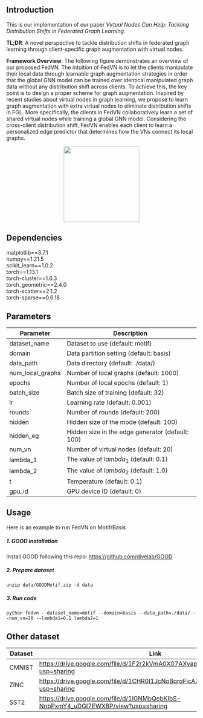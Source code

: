 ## Introduction
This is our implementation of our paper *Virtual Nodes Can Help: Tackling Distribution Shifts in Federated Graph Learning.*

**TL;DR**: A novel perspective to tackle distribution shifts in federated graph learning through client-specific graph augmentation with virtual nodes.  

**Framework Overview**:
The following figure demonstrates an overview of our proposed FedVN. 
The intuition of FedVN is to let the clients manipulate their local data through learnable graph augmentation strategies 
in order that the global GNN model can be trained over identical manipulated graph data without any distribution shift 
across clients. To achieve this, the key point is to design a proper scheme for graph augmentation. Inspired by recent
studies about virtual nodes in graph learning, we propose to learn graph augmentation with extra virtual nodes to 
eliminate distribution shifts in FGL. More specifically, the clients in FedVN collaboratively learn a set of shared 
virtual nodes while training a global GNN model. Considering the cross-client distribution shift, FedVN enables each 
client to learn a personalized edge predictor that determines how the VNs connect its local graphs.


<div align=center><img src="https://anonymous.4open.science/r/FedVN-10024/FedVN.png" height="200px"/></div>


## Dependencies


matplotlib==3.7.1  
numpy==1.21.5  
scikit_learn==1.0.2  
torch==1.13.1  
torch-cluster==1.6.3  
torch_geometric==2.4.0  
torch-scatter==2.1.2  
torch-sparse==0.6.18


## Parameters

| Parameter         |           Description                                 | 
|-------------------|-------------------------------------------------------|
| dataset_name      |   Dataset to use (default: motif)                     |
| domain            |   Data partition setting (default: basis)             |
| data_path         |   Data directory (default: ./data/)                   |
| num_local_graphs  |   Number of local graphs (default: 1000)              |
| epochs            |   Number of local epochs (default: 1)                 |
| batch_size        |   Batch size of training (default: 32)                |
| lr                |   Learning rate (default: 0.001)                      |
| rounds            |   Number of rounds (default: 200)                     |
| hidden            |   Hidden size of the mode (default: 100)              |
| hidden_eg         |   Hidden size in the edge generator (default: 100)    |
| num_vn            |   Number of virtual nodes (default: 20)               |
| lambda_1          |   The value of $lambda_1$ (default: 0.1)              |
| lambda_2          |   The value of $lambda_2$ (default: 1.0)              |
| t                 |   Temperature (default: 0.1)                          |
| gpu_id            |   GPU device ID (default: 0)                          |

## Usage

Here is an example to run FedVN on Motif/Basis

##### 1. GOOD installation  
Install GOOD following this repo: https://github.com/divelab/GOOD

##### 2. Prepare dataset 
```
unzip data/GOODMotif.zip -d data 
```

##### 3. Run code

```
python fedvn --dataset_name=motif --domain=basis --data_path=./data/ --num_vn=20 --lambda1=0.1 lambda2=1 
```

## Other dataset 

|   Dataset     |                   Link        | 
|---------------|-------------------------------|
|   CMNIST      | https://drive.google.com/file/d/1F2r2kVmA0X07AXyap9Y_rOM6LipDzwhq/view?usp=sharing |
|   ZINC        | https://drive.google.com/file/d/1CHR0I1JcNoBqrqFicAZVKU3213hbsEPZ/view?usp=sharing |
|   SST2        | https://drive.google.com/file/d/1lGNMbQebKIbS-NnbPxmY4_uDGI7EWXBP/view?usp=sharing |
